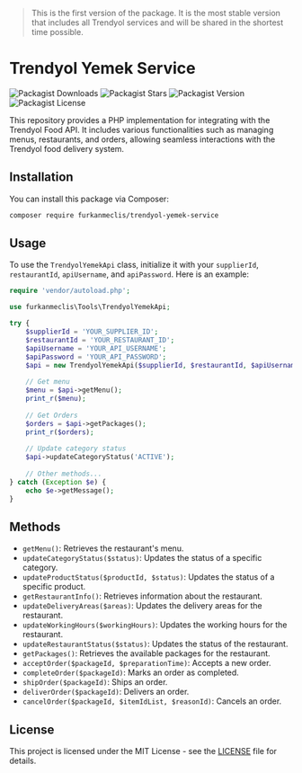 > This is the first version of the package. It is the most stable version that includes all Trendyol services and will be shared in the shortest time possible.

# Trendyol Yemek Service
![Packagist Downloads](https://img.shields.io/packagist/dt/furkanmeclis/trendyol-yemek-api) ![Packagist Stars](https://img.shields.io/packagist/stars/furkanmeclis/trendyol-yemek-api) ![Packagist Version](https://img.shields.io/packagist/v/furkanmeclis/trendyol-yemek-api) ![Packagist License](https://img.shields.io/packagist/l/furkanmeclis/trendyol-yemek-api)




This repository provides a PHP implementation for integrating with the Trendyol Food API. It includes various functionalities such as managing menus, restaurants, and orders, allowing seamless interactions with the Trendyol food delivery system.

## Installation

You can install this package via Composer:

```bash
composer require furkanmeclis/trendyol-yemek-service
```
## Usage

To use the `TrendyolYemekApi` class, initialize it with your `supplierId`, `restaurantId`, `apiUsername`, and `apiPassword`. Here is an example:

```php
require 'vendor/autoload.php';

use furkanmeclis\Tools\TrendyolYemekApi;

try {
    $supplierId = 'YOUR_SUPPLIER_ID';
    $restaurantId = 'YOUR_RESTAURANT_ID';
    $apiUsername = 'YOUR_API_USERNAME';
    $apiPassword = 'YOUR_API_PASSWORD';
    $api = new TrendyolYemekApi($supplierId, $restaurantId, $apiUsername, $apiPassword);
    
    // Get menu
    $menu = $api->getMenu();
    print_r($menu);
    
    // Get Orders 
    $orders = $api->getPackages();
    print_r($orders);
    
    // Update category status
    $api->updateCategoryStatus('ACTIVE');
    
    // Other methods...
} catch (Exception $e) {
    echo $e->getMessage();
}

```
## Methods

*   `getMenu()`: Retrieves the restaurant's menu.
*   `updateCategoryStatus($status)`: Updates the status of a specific category.
*   `updateProductStatus($productId, $status)`: Updates the status of a specific product.
*   `getRestaurantInfo()`: Retrieves information about the restaurant.
*   `updateDeliveryAreas($areas)`: Updates the delivery areas for the restaurant.
*   `updateWorkingHours($workingHours)`: Updates the working hours for the restaurant.
*   `updateRestaurantStatus($status)`: Updates the status of the restaurant.
*   `getPackages()`: Retrieves the available packages for the restaurant.
*   `acceptOrder($packageId, $preparationTime)`: Accepts a new order.
*   `completeOrder($packageId)`: Marks an order as completed.
*   `shipOrder($packageId)`: Ships an order.
*   `deliverOrder($packageId)`: Delivers an order.
*   `cancelOrder($packageId, $itemIdList, $reasonId)`: Cancels an order.

## License

This project is licensed under the MIT License - see the [LICENSE](LICENSE) file for details.
